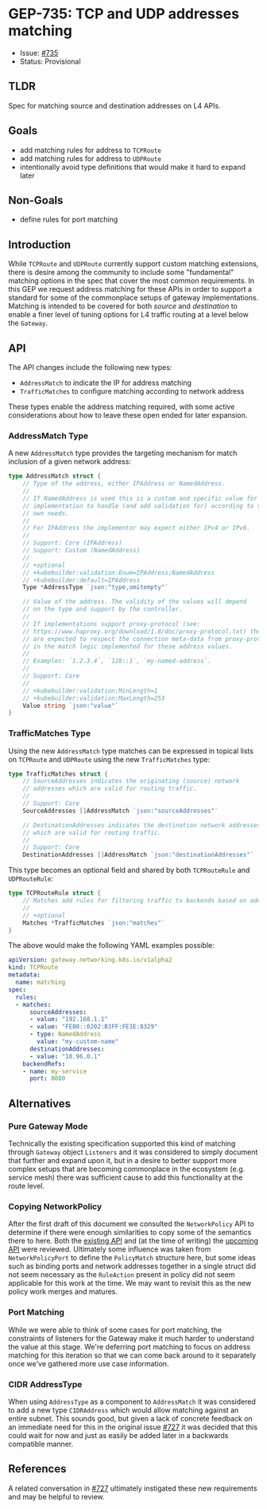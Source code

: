# GEP-735: TCP and UDP addresses matching

* Issue: [#735](https://github.com/kubernetes-sigs/gateway-api/issues/735)
* Status: Provisional

## TLDR

Spec for matching source and destination addresses on L4 APIs.

## Goals

- add matching rules for address to `TCPRoute`
- add matching rules for address to `UDPRoute`
- intentionally avoid type definitions that would make it hard to expand later

## Non-Goals

- define rules for port matching

## Introduction

While `TCPRoute` and `UDPRoute` currently support custom matching extensions,
there is desire among the community to include some "fundamental" matching
options in the spec that cover the most common requirements. In this GEP we
request address matching for these APIs in order to support a standard
for some of the commonplace setups of gateway implementations. Matching is
intended to be covered for both _source_ and _destination_ to enable a finer
level of tuning options for L4 traffic routing at a level below the `Gateway`.

## API

The API changes include the following new types:

- `AddressMatch` to indicate the IP for address matching
- `TrafficMatches` to configure matching according to network address

These types enable the address matching required, with some active
considerations about how to leave these open ended for later expansion.

### AddressMatch Type

A new `AddressMatch` type provides the targeting mechanism for match inclusion
of a given network address:

```go
type AddressMatch struct {
	// Type of the address, either IPAddress or NamedAddress.
	//
	// If NamedAddress is used this is a custom and specific value for each
	// implementation to handle (and add validation for) according to their
	// own needs.
	//
	// For IPAddress the implementor may expect either IPv4 or IPv6.
	//
	// Support: Core (IPAddress)
	// Support: Custom (NamedAddress)
	//
	// +optional
	// +kubebuilder:validation:Enum=IPAddress;NamedAddress
	// +kubebuilder:default=IPAddress
	Type *AddressType `json:"type,omitempty"`

	// Value of the address. The validity of the values will depend
	// on the type and support by the controller.
	//
	// If implementations support proxy-protocol (see:
	// https://www.haproxy.org/download/1.8/doc/proxy-protocol.txt) they
	// are expected to respect the connection meta-data from proxy-protocol
	// in the match logic implemented for these address values.
	//
	// Examples: `1.2.3.4`, `128::1`, `my-named-address`.
	//
	// Support: Core
	//
	// +kubebuilder:validation:MinLength=1
	// +kubebuilder:validation:MaxLength=253
	Value string `json:"value"`
}
```

### TrafficMatches Type

Using the new `AddressMatch` type matches can be expressed in topical lists on
`TCPRoute` and `UDPRoute` using the new `TrafficMatches` type:

```go
type TrafficMatches struct {
	// SourceAddresses indicates the originating (source) network
	// addresses which are valid for routing traffic.
	//
	// Support: Core
	SourceAddresses []AddressMatch `json:"sourceAddresses"`

	// DestinationAddresses indicates the destination network addresses
	// which are valid for routing traffic.
	//
	// Support: Core
	DestinationAddresses []AddressMatch `json:"destinationAddresses"`
```

This type becomes an optional field and shared by both `TCPRouteRule` and
`UDPRouteRule`:

```go
type TCPRouteRule struct {
	// Matches add rules for filtering traffic to backends based on addresses.
	//
	// +optional
	Matches *TrafficMatches `json:"matches"`
}
```

The above would make the following YAML examples possible:

```yaml
apiVersion: gateway.networking.k8s.io/v1alpha2
kind: TCPRoute
metadata:
  name: matching
spec:
  rules:
  - matches:
      sourceAddresses:
      - value: "192.168.1.1"
      - value: "FE80::0202:B3FF:FE1E:8329"
      - type: NamedAddress
        value: "my-custom-name"
      destinationAddresses:
      - value: "10.96.0.1"
    backendRefs:
    - name: my-service
      port: 8080
```

## Alternatives

### Pure Gateway Mode

Technically the existing specification supported this kind of matching through
`Gateway` object `Listeners` and it was considered to simply document that
further and expand upon it, but in a desire to better support more complex
setups that are becoming commonplace in the ecosystem (e.g. service mesh) there
was sufficient cause to add this functionality at the route level.

### Copying NetworkPolicy

After the first draft of this document we consulted the `NetworkPolicy` API to
determine if there were enough similarities to copy some of the semantics there
to here. Both the [existing API][k8s-net] and (at the time of writing) the
[upcoming API][pol-new] were reviewed. Ultimately some influence was taken from
`NetworkPolicyPort` to define the `PolicyMatch` structure here, but some ideas
such as binding ports and network addresses together in a single struct did not
seem necessary as the `RuleAction` present in policy did not seem applicable
for this work at the time. We may want to revisit this as the new policy work
merges and matures.

[k8s-net]:https://github.com/kubernetes/kubernetes/blob/1e6f3b5cd68049a3501782af8ff3ddd647d0b408/pkg/apis/networking/types.go#L95
[pol-new]:https://github.com/kubernetes/enhancements/pull/2522

### Port Matching

While we were able to think of some cases for port matching, the constraints of
listeners for the Gateway make it much harder to understand the value at this
stage. We're deferring port matching to focus on address matching for this
iteration so that we can come back around to it separately once we've gathered
more use case information.

### CIDR AddressType

When using `AddressType` as a component to `AddressMatch` it was considered to
add a new type `CIDRAddress` which would allow matching against an entire
subnet. This sounds good, but given a lack of concrete feedback on an
immediate need for this in the original issue [#727][issue-727] it was decided
that this could wait for now and just as easily be added later in a backwards
compatible manner.

[issue-727]:https://github.com/kubernetes-sigs/gateway-api/issues/727

## References

A related conversation in [#727][issue-727] ultimately instigated these
new requirements and may be helpful to review.

[issue-727]:https://github.com/kubernetes-sigs/gateway-api/issues/727
